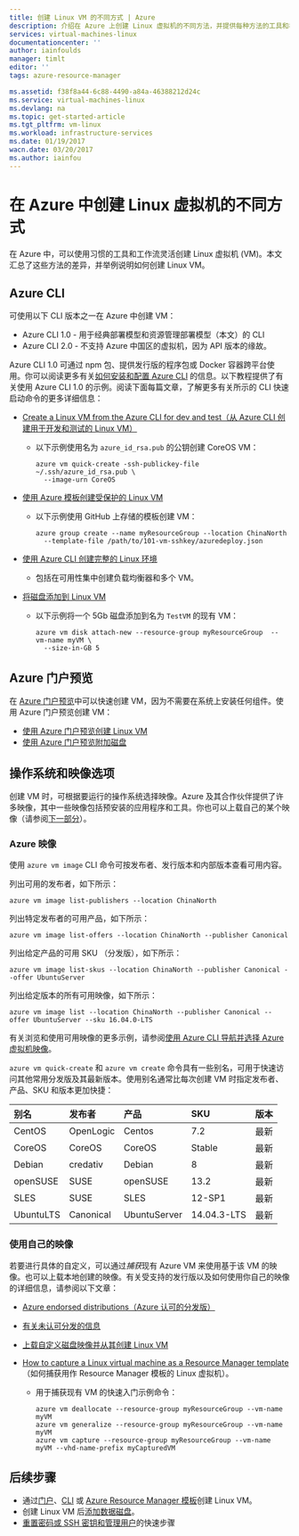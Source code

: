 ```yaml
---
title: 创建 Linux VM 的不同方式 | Azure
description: 介绍在 Azure 上创建 Linux 虚拟机的不同方法，并提供每种方法的工具和教程的链接。
services: virtual-machines-linux
documentationcenter: ''
author: iainfoulds
manager: timlt
editor: ''
tags: azure-resource-manager

ms.assetid: f38f8a44-6c88-4490-a84a-46388212d24c
ms.service: virtual-machines-linux
ms.devlang: na
ms.topic: get-started-article
ms.tgt_pltfrm: vm-linux
ms.workload: infrastructure-services
ms.date: 01/19/2017
wacn.date: 03/20/2017
ms.author: iainfou
---
```


# 在 Azure 中创建 Linux 虚拟机的不同方式
在 Azure 中，可以使用习惯的工具和工作流灵活创建 Linux 虚拟机 (VM)。本文汇总了这些方法的差异，并举例说明如何创建 Linux VM。

## Azure CLI
可使用以下 CLI 版本之一在 Azure 中创建 VM：

- Azure CLI 1.0 - 用于经典部署模型和资源管理部署模型（本文）的 CLI
- Azure CLI 2.0 - 不支持 Azure 中国区的虚拟机，因为 API 版本的缘故。

Azure CLI 1.0 可通过 npm 包、提供发行版的程序包或 Docker 容器跨平台使用。你可以阅读更多有关[如何安装和配置 Azure CLI](../xplat-cli-install.md) 的信息。以下教程提供了有关使用 Azure CLI 1.0 的示例。阅读下面每篇文章，了解更多有关所示的 CLI 快速启动命令的更多详细信息：

* [Create a Linux VM from the Azure CLI for dev and test（从 Azure CLI 创建用于开发和测试的 Linux VM）](./virtual-machines-linux-quick-create-cli-nodejs.md)

    * 以下示例使用名为 `azure_id_rsa.pub` 的公钥创建 CoreOS VM：

        ```azurecli
        azure vm quick-create -ssh-publickey-file ~/.ssh/azure_id_rsa.pub \
          --image-urn CoreOS
        ```

* [使用 Azure 模板创建受保护的 Linux VM](./virtual-machines-linux-create-ssh-secured-vm-from-template.md)

    * 以下示例使用 GitHub 上存储的模板创建 VM：

        ```azurecli
        azure group create --name myResourceGroup --location ChinaNorth 
          --template-file /path/to/101-vm-sshkey/azuredeploy.json
        ```

* [使用 Azure CLI 创建完整的 Linux 环境](./virtual-machines-linux-create-cli-complete-nodejs.md)

    * 包括在可用性集中创建负载均衡器和多个 VM。
* [将磁盘添加到 Linux VM](./virtual-machines-linux-add-disk.md)

    * 以下示例将一个 5Gb 磁盘添加到名为 `TestVM` 的现有 VM：

        ```azurecli
        azure vm disk attach-new --resource-group myResourceGroup  --vm-name myVM \
          --size-in-GB 5
        ```

## Azure 门户预览
在 [Azure 门户预览](https://portal.azure.cn)中可以快速创建 VM，因为不需要在系统上安装任何组件。使用 Azure 门户预览创建 VM：

* [使用 Azure 门户预览创建 Linux VM](./virtual-machines-linux-quick-create-portal.md)
* [使用 Azure 门户预览附加磁盘](./virtual-machines-linux-attach-disk-portal.md)

## 操作系统和映像选项
创建 VM 时，可根据要运行的操作系统选择映像。Azure 及其合作伙伴提供了许多映像，其中一些映像包括预安装的应用程序和工具。你也可以上载自己的某个映像（请参阅[下一部分](#use-your-own-image)）。

### Azure 映像
使用 `azure vm image` CLI 命令可按发布者、发行版本和内部版本查看可用内容。

列出可用的发布者，如下所示：

```azurecli
azure vm image list-publishers --location ChinaNorth
```

列出特定发布者的可用产品，如下所示：

```azurecli
azure vm image list-offers --location ChinaNorth --publisher Canonical
```

列出给定产品的可用 SKU （分发版），如下所示：

```azurecli
azure vm image list-skus --location ChinaNorth --publisher Canonical --offer UbuntuServer
```

列出给定版本的所有可用映像，如下所示：

```azurecli
azure vm image list --location ChinaNorth --publisher Canonical --offer UbuntuServer --sku 16.04.0-LTS
```

有关浏览和使用可用映像的更多示例，请参阅[使用 Azure CLI 导航并选择 Azure 虚拟机映像](./virtual-machines-linux-cli-ps-findimage.md)。

`azure vm quick-create` 和 `azure vm create` 命令具有一些别名，可用于快速访问其他常用分发版及其最新版本。使用别名通常比每次创建 VM 时指定发布者、产品、SKU 和版本更加快捷：

| 别名 | 发布者 | 产品 | SKU | 版本 |
|:--- |:--- |:--- |:--- |:--- |
| CentOS |OpenLogic |Centos |7\.2 |最新 |
| CoreOS |CoreOS |CoreOS |Stable |最新 |
| Debian |credativ |Debian |8 |最新 |
| openSUSE |SUSE |openSUSE |13\.2 |最新 |
| SLES |SUSE |SLES |12-SP1 |最新 |
| UbuntuLTS |Canonical |UbuntuServer |14\.04.3-LTS |最新 |

### <a name="use-your-own-image"></a>使用自己的映像
若要进行具体的自定义，可以通过*捕获*现有 Azure VM 来使用基于该 VM 的映像。也可以上载本地创建的映像。有关受支持的发行版以及如何使用你自己的映像的详细信息，请参阅以下文章：

* [Azure endorsed distributions（Azure 认可的分发版）](./virtual-machines-linux-endorsed-distros.md)
* [有关未认可分发的信息](./virtual-machines-linux-create-upload-generic.md)
* [上载自定义磁盘映像并从其创建 Linux VM](./virtual-machines-linux-upload-vhd.md)
* [How to capture a Linux virtual machine as a Resource Manager template](./virtual-machines-linux-capture-image.md)（如何捕获用作 Resource Manager 模板的 Linux 虚拟机）。

    * 用于捕获现有 VM 的快速入门示例命令：

        ```azurecli
        azure vm deallocate --resource-group myResourceGroup --vm-name myVM
        azure vm generalize --resource-group myResourceGroup --vm-name myVM
        azure vm capture --resource-group myResourceGroup --vm-name myVM --vhd-name-prefix myCapturedVM
        ```

## 后续步骤
* 通过[门户](./virtual-machines-linux-quick-create-portal.md)、[CLI](./virtual-machines-linux-quick-create-cli.md) 或 [Azure Resource Manager 模板](./virtual-machines-linux-cli-deploy-templates.md)创建 Linux VM。
* 创建 Linux VM 后[添加数据磁盘](./virtual-machines-linux-add-disk.md)。
* [重置密码或 SSH 密钥和管理用户](./virtual-machines-linux-using-vmaccess-extension.md)的快速步骤

<!---HONumber=Mooncake_0313_2017-->